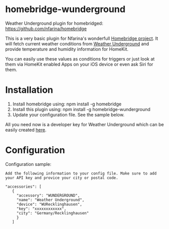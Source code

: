 # homebridge-wunderground
Weather Underground plugin for homebridged: https://github.com/nfarina/homebridge

This is a very basic plugin for Nfarina's wonderfull [Homebridge project](https://github.com/nfarina/homebridge). It will fetch current weather conditions from [Weather Underground](http://wunderground.com) and provide temperature and humidity information for HomeKit.

You can easily use these values as conditions for triggers or just look at them via HomeKit enabled Apps on your iOS device or even ask Siri for them.

# Installation

1. Install homebridge using: npm install -g homebridge
2. Install this plugin using: npm install -g homebridge-wunderground
3. Update your configuration file. See the sample below.

All you need now is a developer key for Weather Underground which can be easily created [here](http://www.wunderground.com/weather/api/).

# Configuration

Configuration sample:

 ```
Add the following information to your config file. Make sure to add your API key and provice your city or postal code.

"accessories": [
    {
      "accessory": "WUNDERGROUND",
      "name": "Weather Underground",
      "device": "WURecklinghausen",
      "key": "xxxxxxxxxxxx",
      "city": "Germany/Recklinghausen"
      }
    ]
```
